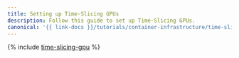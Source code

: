 ```yaml
---
title: Setting up Time-Slicing GPUs
description: Follow this guide to set up Time-Slicing GPUs.
canonical: '{{ link-docs }}/tutorials/container-infrastructure/time-slicing-gpu'
---
```


{% include [time-slicing-gpu](../../_tutorials/k8s/time-slicing-gpu.md) %}